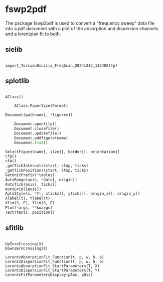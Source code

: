 # fswp2pdf

The package fswp2pdf is used to convert a "frequency sweep" data file into a pdf document with a plot of the absorption and dispersion channels and a lorentzian fit to both.

## sielib

```

import_TorsionOscilla_FreqScan_20241213_112400(fp)

```

## splotlib

```python

AClass()

	AClass.PaperSize(Format)

Document(pathname[, *figures])

	Document.openfile()
	Document.closefile()
	Document.updatefile()
	Document.addfigure(name)
	Document.list()

SelectFigure(name[, size][, border][, orientation])
cfg()
cfa()
_getTickIntervals(start, stop, ticks)
_getTickPositions(start, stop, ticks)
GetUnitPrefix(*tables)
AutoRange(axis, *data[, origin])
AutoTick(axis[, ticks])
AutoGrid([axis])
AutoStyle(x, *Y[, xticks][, yticks][, origin_x][, origin_y])
Xlabel(t), Ylabel(t)
Xlim(S, E), Ylim(S, E)
Plot(*args, **kwargs)
Text(text[, position])

```

## sfitlib

```

UpZeroCrossing(X)
DownZeroCrossing(X)

LorentzAbsorptionFit_Function(t, p, w, h, o)
LorentzDispersionFit_Function(t, p, w, h, o)
LorentzAbsorptionFit_StartParameters(T, X)
LorentzDispersionFit_StartParameters(T, Y)
LorentzFitParametersDisplay(pAbs, pDis)

```
